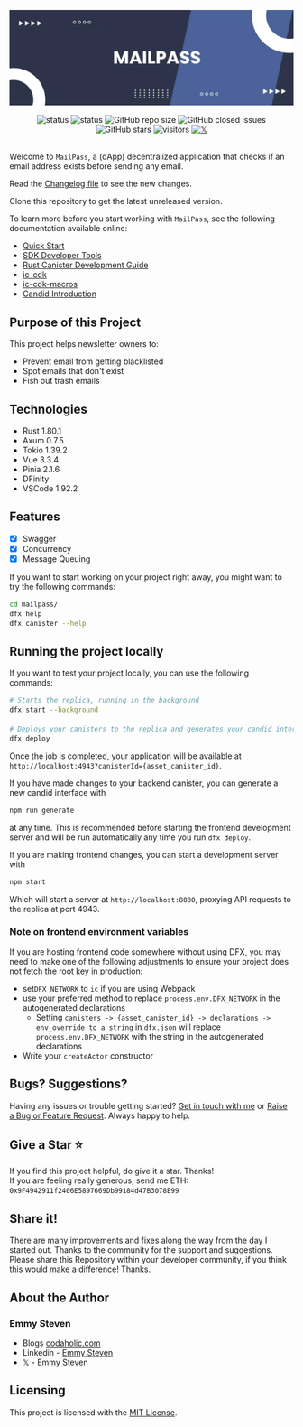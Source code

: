 ![Logo](https://github.com/codaholichq/mailpass/blob/main/docs/banner.webp)

<div align="center">
	<img alt="status" src="https://github.com/codaholichq/mailpass/actions/workflows/rust.yml/badge.svg?branch=main">
    <img alt="status" src="https://img.shields.io/badge/status-developing-brightgree">
	<img alt="GitHub repo size" src="https://img.shields.io/github/repo-size/codaholichq/mailpass">
	<img alt="GitHub closed issues" src="https://img.shields.io/github/issues-closed/codaholichq/mailpass">
	<img alt="GitHub stars" src="https://img.shields.io/github/stars/codaholichq/mailpass">
	<img alt="visitors" src="https://visitor-badge.laobi.icu/badge?page_id=mailpass">
	<a href="https://x.com/intent/tweet?hashtags=mailpass,rust,axum,oss&text=A+dApp+that+checks+if+an+email+address+exists+without+sending+a+mail&url=https%3A%2F%2Fgithub.com%2Fcodaholichq%2Fmailpass&via=codaholichq">
		<img alt="𝕏" src="https://img.shields.io/twitter/url/http/shields.io.svg?style=flat&logo=twitter">
	</a>
</div>

<br/>

Welcome to `MailPass`, a (dApp) decentralized application that checks if an email address exists before sending any email.

Read the [Changelog file](https://github.com/codaholichq/mailpass/blob/main/docs/CHANGELOG.md) to see the new changes.

Clone this repository to get the latest unreleased version.

To learn more before you start working with `MailPass`, see the following documentation available online:

- [Quick Start](https://internetcomputer.org/docs/current/developer-docs/setup/deploy-locally)
- [SDK Developer Tools](https://internetcomputer.org/docs/current/developer-docs/setup/install)
- [Rust Canister Development Guide](https://internetcomputer.org/docs/current/developer-docs/backend/rust/)
- [ic-cdk](https://docs.rs/ic-cdk)
- [ic-cdk-macros](https://docs.rs/ic-cdk-macros)
- [Candid Introduction](https://internetcomputer.org/docs/current/developer-docs/backend/candid/)


## Purpose of this Project
This project helps newsletter owners to:
- Prevent email from getting blacklisted
- Spot emails that don't exist
- Fish out trash emails

## Technologies
- Rust 1.80.1
- Axum 0.7.5
- Tokio 1.39.2
- Vue 3.3.4
- Pinia 2.1.6
- DFinity
- VSCode 1.92.2

## Features
- [x] Swagger
- [x] Concurrency
- [x] Message Queuing

If you want to start working on your project right away, you might want to try the following commands:

```bash
cd mailpass/
dfx help
dfx canister --help
```

## Running the project locally

If you want to test your project locally, you can use the following commands:

```bash
# Starts the replica, running in the background
dfx start --background

# Deploys your canisters to the replica and generates your candid interface
dfx deploy
```

Once the job is completed, your application will be available at `http://localhost:4943?canisterId={asset_canister_id}`.

If you have made changes to your backend canister, you can generate a new candid interface with

```bash
npm run generate
```

at any time. This is recommended before starting the frontend development server and will be run automatically any time you run `dfx deploy`.

If you are making frontend changes, you can start a development server with

```bash
npm start
```

Which will start a server at `http://localhost:8080`, proxying API requests to the replica at port 4943.

### Note on frontend environment variables

If you are hosting frontend code somewhere without using DFX, you may need to make one of the following adjustments to ensure your project does not fetch the root key in production:

- set`DFX_NETWORK` to `ic` if you are using Webpack
- use your preferred method to replace `process.env.DFX_NETWORK` in the autogenerated declarations
  - Setting `canisters -> {asset_canister_id} -> declarations -> env_override to a string` in `dfx.json` will replace `process.env.DFX_NETWORK` with the string in the autogenerated declarations
- Write your `createActor` constructor

## Bugs? Suggestions?
Having any issues or trouble getting started? [Get in touch with me](https://www.codaholic.com/contact) or [Raise a Bug or Feature Request](https://github.com/codaholichq/configa/issues/new/choose). Always happy to help.

## Give a Star ⭐
If you find this project helpful, do give it a star. Thanks! <br/>
If you are feeling really generous, send me ETH: <code>0x9F4942911f2406E5897669Db99184d47B3078E99</code>

## Share it!
There are many improvements and fixes along the way from the day I started out. Thanks to the community for the support and suggestions.
Please share this Repository within your developer community, if you think this would make a difference! Thanks.

## About the Author
### Emmy Steven
- Blogs [codaholic.com](https://www.codaholic.com)
- Linkedin - [Emmy Steven](https://www.linkedin.com/in/emmysteven/)
- 𝕏 - [Emmy Steven](https://x.com/emmystevenx)

## Licensing
This project is licensed with the [MIT License](https://github.com/codaholichq/mailpass/blob/main/docs/LICENSE).
